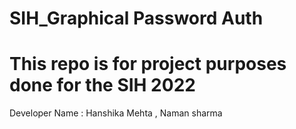 # SIH_Graphical Password Auth
This repo is for project purposes done for the SIH 2022
===============================================================
Developer Name : Hanshika Mehta , Naman sharma
